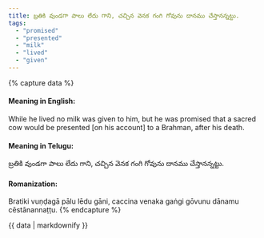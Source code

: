 ```yaml
---
title: బ్రతికి వుండగా పాలు లేదు గాని, చచ్చిన వెనక గంగి గోవును దానము చేస్తానన్నట్టు.
tags:
  - "promised"
  - "presented"
  - "milk"
  - "lived"
  - "given"
---
```


{% capture data %}
#### Meaning in English:
While he lived no milk was given to him, but he was promised that a sacred cow would be presented [on his account] to a Brahman, after his death.

#### Meaning in Telugu:
బ్రతికి వుండగా పాలు లేదు గాని, చచ్చిన వెనక గంగి గోవును దానము చేస్తానన్నట్టు.

#### Romanization:
Bratiki vuṇḍagā pālu lēdu gāni, caccina venaka gaṅgi gōvunu dānamu cēstānannaṭṭu.
{% endcapture %}

{{ data | markdownify }}

